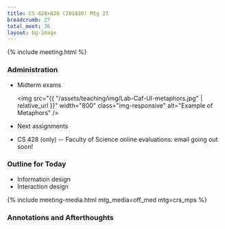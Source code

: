 ```yaml
---
title: CS 428+828 (201830) Mtg 27
breadcrumb: 27
total_meet: 36
layout: bg-image
---
```

{% include meeting.html %}

### Administration

* Midterm exams

  <img src="{{ "/assets/teaching/img/Lab-Caf-UI-metaphors.jpg" | relative_url }}" width="800" class="img-responsive" alt="Example of Metaphors" />
* Next assignments
* CS 428 (only) -- Faculty of Science online evaluations: email going out soon!

### Outline for Today

* Information design
* Interaction design


{% include meeting-media.html mtg_media=off_med mtg=crs_mps %}

### Annotations and Afterthoughts
